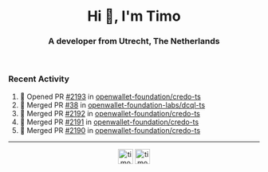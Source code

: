 <h1 align="center">Hi 👋, I'm Timo</h1>
<h3 align="center">A developer from Utrecht, The Netherlands</h3>
<br/>
<!-- https://github.com/rahuldkjain/github-profile-readme-generator --!>

<!--  <p align="left"><img src="https://github-readme-stats.vercel.app/api?username=timoglastra&show_icons=true&count_private=true&" alt="timoglastra" /></p> --!>

<!--
Github language stats
<p align="left"><img src="https://github-readme-stats.vercel.app/api/top-langs/?username=timoglastra&layout=compact" alt="timoglastra" /><p>
-->

<!-- Codestats language stats -->
<!-- <p align="left"><img src="https://codestats-readme.vercel.app/api/top-langs/?username=timoglastra&layout=compact&language_count=12" alt="timoglastra" /><p>    --!>
  
<h3>Recent Activity</h3>

<!--START_SECTION:activity-->
1. 💪 Opened PR [#2193](https://github.com/openwallet-foundation/credo-ts/pull/2193) in [openwallet-foundation/credo-ts](https://github.com/openwallet-foundation/credo-ts)
2. 🎉 Merged PR [#38](https://github.com/openwallet-foundation-labs/dcql-ts/pull/38) in [openwallet-foundation-labs/dcql-ts](https://github.com/openwallet-foundation-labs/dcql-ts)
3. 🎉 Merged PR [#2192](https://github.com/openwallet-foundation/credo-ts/pull/2192) in [openwallet-foundation/credo-ts](https://github.com/openwallet-foundation/credo-ts)
4. 🎉 Merged PR [#2191](https://github.com/openwallet-foundation/credo-ts/pull/2191) in [openwallet-foundation/credo-ts](https://github.com/openwallet-foundation/credo-ts)
5. 🎉 Merged PR [#2190](https://github.com/openwallet-foundation/credo-ts/pull/2190) in [openwallet-foundation/credo-ts](https://github.com/openwallet-foundation/credo-ts)
<!--END_SECTION:activity-->

---

<p align="center">
<a href="https://twitter.com/timoglastra" target="blank"><img align="center" src="https://cdn.jsdelivr.net/npm/simple-icons@3.0.1/icons/twitter.svg" alt="timoglastra" height="30" width="30" /></a>
<a href="https://linkedin.com/in/timoglastra" target="blank"><img align="center" src="https://cdn.jsdelivr.net/npm/simple-icons@3.0.1/icons/linkedin.svg" alt="timoglastra" height="30" width="30" /></a>
</p>



